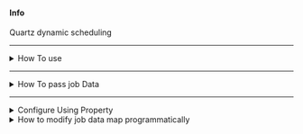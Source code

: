 #### Info
Quartz dynamic scheduling
***
<details><summary>How To use</summary>
  
  * Create a jobClass by extending QuartzJobBean
  * Annotate each job class with @JobSchedule or configure using property
  * Add @EnableJobScheduling passing package for JobClass to Scanned and configure
  
</details>

 ***
<details><summary>How To pass job Data</summary>
  
  * @JobSchedule(jobGroup = "group", jobName = "name", cornExpression = "*/5 * * * * ? *", jobData = "{\"YY\" : 1 , \"xxx\" : \"zzz\"}")
  * schedule.job.propGroup.scheduleinfo={"cronExpression": "exp","jobName": "someJob","jobClass": "jobClass", "jobDataMap" : {"key": "value"}}
  
</details>

***
<details><summary>Configure Using Property</summary>
  
  * Create a jobClass by extending QuartzJobBean
  * One job group can contain multiple job
  * Add below properties in application.properties or any other property
    * job.scheduler.jobConfig.[group][0].cronExpression=*/5 * * * * ? *
    * job.scheduler.jobConfig.[group][0].jobName=someJob1
    * job.scheduler.jobConfig.[group][0].jobClass=com.scheduling.job.SomeJob1
    * job.scheduler.jobConfig.[group][0].jobDataMap[key]=value
    
    * job.scheduler.jobConfig.[group][1].cronExpression=*/5 * * * * ? *
    * job.scheduler.jobConfig.[group][1].jobName=someJob
    * job.scheduler.jobConfig.[group][1].jobClass=com.scheduling.job.SomeJob
    * job.scheduler.jobConfig.[group][1].jobDataMap[key]=value
    
    * job.scheduler.jobConfig.[group1][1].cronExpression=*/5 * * * * ? *
    * job.scheduler.jobConfig.[group1][1].jobName=someJob
    * job.scheduler.jobConfig.[group1][1].jobClass=com.scheduling.job.SomeJob
    * job.scheduler.jobConfig.[group1][1].jobDataMap[key]=value
    
  * above properties indicate two jobgroup **group** and **group1**. fist group contains two job , and second group contains one 
  
</details>


<details><summary>How to modify job data map programmatically</summary>
  
  * Create a bean by implementing JobDataMapConfigurer.
  * Each JobDataMapConfigurer must qualify with job name.@Component(value="jobName")  
  
</details>
